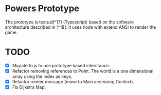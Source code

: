 
# Powers Prototype

The prototype is textual[^17] (Typescript) based on the software architecture described in [^18].
It uses node with extend ANSI to render the game.

# TODO

- [x] Migrate to js to use prototype based inheritance.
- [x] Refactor removing references to Point. The world is a one dimensional array using the index as keys.
- [x] Refactor render message (move to Main accessing Context).
- [x] Fix Dijkstra Map.
